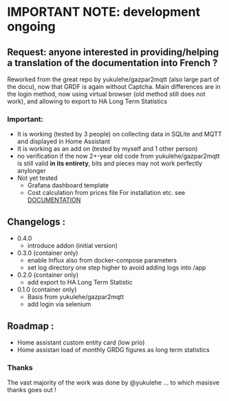 # IMPORTANT NOTE: development ongoing
## Request: anyone interested in providing/helping a translation of the documentation into French ?

Reworked from the great repo by yukulehe/gazpar2mqtt (also large part of the docu), now that GRDF is again without Captcha.
Main differences are in the login method, now using virtual browser (old method still does not work), and allowing to export to HA Long Term Statistics

### Important: 
- It is working (tested by 3 people) on collecting data in SQLite and MQTT and displayed in Home Assistant
- It is working as an add on (tested by myself and 1 other person)
- no verification if the now 2+-year old code from yukulehe/gazpar2mqtt is still valid **in its entirety**, bits and pieces may not work perfectly anylonger
- Not yet tested
  - Grafana dashboard template
  - Cost calculation from prices file
For installation etc. see [DOCUMENTATION](https://github.com/vingerha/gazpar_2_mqtt/wiki)

## Changelogs :
- 0.4.0
  - introduce addon (initial version)
- 0.3.0 (container only)
  - enable Influx also from docker-compose parameters
  - set log directory one step higher to avoid adding logs into /app
- 0.2.0 (container only)
  - add export to HA Long Term Statistic
- 0.1.0 (container only)
  - Basis from yukulehe/gazpar2mqtt
  - add login via selenium
  
## Roadmap :

- Home assistant custom entity card (low prio)
- Home assistan load of monthly GRDG figures as long term statistics

### Thanks
The vast majority of the work was done by @yukulehe ... to which masisve thanks goes out !
